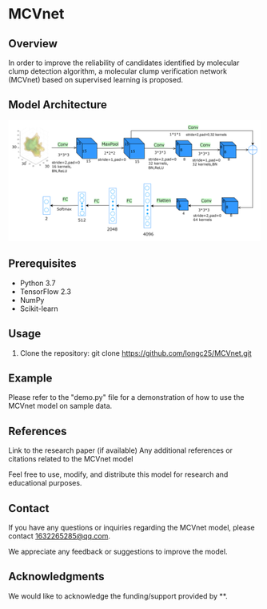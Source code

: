 # MCVnet

## Overview
In order to improve the reliability of candidates identified by molecular clump detection algorithm, a  molecular clump verification network (MCVnet) based on supervised learning is proposed.

## Model Architecture


![](img/resnet-3d.png)

## Prerequisites
- Python 3.7
- TensorFlow 2.3
- NumPy
- Scikit-learn

## Usage
1. Clone the repository:
git clone https://github.com/longc25/MCVnet.git

## Example
Please refer to the "demo.py" file for a demonstration of how to use the MCVnet model on sample data.

## References
Link to the research paper (if available)
Any additional references or citations related to the MCVnet model

Feel free to use, modify, and distribute this model for research and educational purposes.

## Contact
If you have any questions or inquiries regarding the MCVnet model, please contact 1632265285@qq.com.

We appreciate any feedback or suggestions to improve the model.

## Acknowledgments
We would like to acknowledge the funding/support provided by **.
